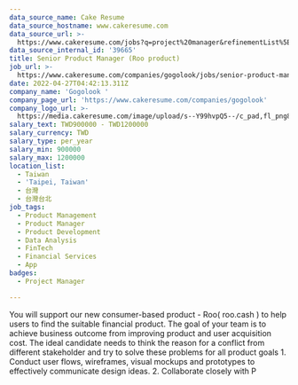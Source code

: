 ```yaml
---
data_source_name: Cake Resume
data_source_hostname: www.cakeresume.com
data_source_url: >-
  https://www.cakeresume.com/jobs?q=project%20manager&refinementList%5Blang_name%5D%5B0%5D=English&refinementList%5Bsalary_type%5D=per_year&range%5Bsalary_range%5D%5Bmin%5D=1000000&page=2
data_source_internal_id: '39665'
title: Senior Product Manager (Roo product)
job_url: >-
  https://www.cakeresume.com/companies/gogolook/jobs/senior-product-manager-roo-product
date: 2022-04-27T04:42:13.311Z
company_name: 'Gogolook '
company_page_url: 'https://www.cakeresume.com/companies/gogolook'
company_logo_url: >-
  https://media.cakeresume.com/image/upload/s--Y99hvpQ5--/c_pad,fl_png8,h_200,w_200/v1618254473/gi3vnzovbkfiqffe6fu7.png
salary_text: TWD900000 - TWD1200000
salary_currency: TWD
salary_type: per_year
salary_min: 900000
salary_max: 1200000
location_list:
  - Taiwan
  - 'Taipei, Taiwan'
  - 台灣
  - 台灣台北
job_tags:
  - Product Management
  - Product Manager
  - Product Development
  - Data Analysis
  - FinTech
  - Financial Services
  - App
badges:
  - Project Manager

---
```


You will support our new consumer-based product - Roo( roo.cash ) to help users to find the suitable financial product. The goal of your team is to achieve business outcome from improving product and user acquisition cost. The ideal candidate needs to think the reason for a conflict from different stakeholder and try to solve these problems for all product goals 1. Conduct user flows, wireframes, visual mockups and prototypes to effectively communicate design ideas. 2. Collaborate closely with P